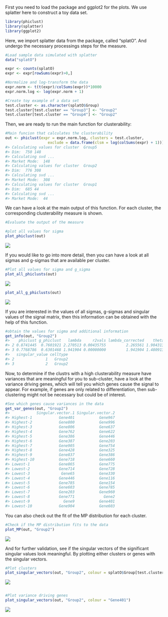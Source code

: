 First you need to load the package and ggplot2 for the plots. We use
splatter here to construct a toy data set.

``` r
library(phiclust)
library(splatter)
library(ggplot2)
```

Here, we import splatter data from the package, called “splatO”. And
undergo the necessary processings steps for the measure.

``` r
#Load sample data simulated with splatter
data("splatO")

expr <- counts(splatO)
expr <- expr[rowSums(expr)>0,]

#Normalize and log-transform the data
expr.norm <- t(t(expr)/colSums(expr))*10000
expr.norm.log <- log(expr.norm + 1)

#Create toy example of a data set
test.cluster <- as.character(splatO$Group)
test.cluster[test.cluster == "Group3"] <- "Group2"
test.cluster[test.cluster == "Group4"] <- "Group2"
```

Then, we are ready to run the main function for clusterability:

``` r
#Main funcion that calculates the clusterability
out <- phiclust(expr = expr.norm.log, clusters = test.cluster, 
                   exclude = data.frame(clsm = log(colSums(expr) + 1)))
#> Calculating values for cluster  Group5 
#> Dim:  750 148 
#> Calculating svd ... 
#> Market Mode:  148 
#> Calculating values for cluster  Group2 
#> Dim:  776 308 
#> Calculating svd ... 
#> Market Mode:  308 
#> Calculating values for cluster  Group1 
#> Dim:  685 44 
#> Calculating svd ... 
#> Market Mode:  44
```

We can have a look at the main output of this function. For each
cluster, the corresponding clusterability measure is shown.

``` r
#Evaluate the output of the measure

#plot all values for sigma
plot_phiclust(out)
```

<img src="/private/var/folders/yq/s6wt7dq93x95_9_6ymg90_080000gn/T/RtmpEU6zOM/preview-f13f670c9c3.dir/Guide_to_phiclust_files/figure-markdown_github/unnamed-chunk-4-1.png" style="display: block; margin: auto;" />

If you would like to go into more detail, then you can have a look at
all sigmas and g-sigmas that are available per cluster.

``` r
#Plot all values for sigma and g_sigma
plot_all_phiclusts(out)
```

<img src="/private/var/folders/yq/s6wt7dq93x95_9_6ymg90_080000gn/T/RtmpEU6zOM/preview-f13f670c9c3.dir/Guide_to_phiclust_files/figure-markdown_github/unnamed-chunk-5-1.png" style="display: block; margin: auto;" />

``` r
plot_all_g_phiclusts(out)
```

<img src="/private/var/folders/yq/s6wt7dq93x95_9_6ymg90_080000gn/T/RtmpEU6zOM/preview-f13f670c9c3.dir/Guide_to_phiclust_files/figure-markdown_github/unnamed-chunk-5-2.png" style="display: block; margin: auto;" />

If you are interested in the values of all sigmas, g-sigmas and singular
values of the signal matrix, then this information can be obtained with
the help of this function.

``` r
#obtain the values for sigma and additional information
get_info(out, "Group2")
#>    phiclust g_phiclust   lambda     r2vals lambda_corrected    theta
#> 2 0.8741445  0.7601921 2.270513 0.00435755         2.265561 1.904313
#> 3 0.7768786  0.6301468 1.941904 0.00000000         1.941904 1.480913
#>   singular_value celltype
#> 2              1   Group2
#> 3              2   Group2
```

Now, to determine if the clustrs with a high clusterability measure have
variances that are meaningful for you to sub-cluster, have a look at the
variance driving genes, which will tell you which genes cause the signal
to appear. For example, if genes are only related to differentiation,
then sub-clustering might not be necessary but could be of interest.

``` r
#See which genes cause variances in the data
get_var_genes(out, "Group2")
#>            Singular.vector.1 Singular.vector.2
#> Highest-1            Gene401           Gene967
#> Highest-2            Gene800           Gene996
#> Highest-3            Gene806           Gene637
#> Highest-4            Gene762           Gene622
#> Highest-5            Gene386           Gene446
#> Highest-6            Gene387           Gene203
#> Highest-7            Gene905           Gene754
#> Highest-8            Gene428           Gene325
#> Highest-9            Gene837           Gene386
#> Highest-10           Gene718           Gene660
#> Lowest-1             Gene865           Gene775
#> Lowest-2             Gene714           Gene728
#> Lowest-3              Gene65           Gene330
#> Lowest-4             Gene446           Gene116
#> Lowest-5             Gene785           Gene154
#> Lowest-6             Gene603           Gene785
#> Lowest-7             Gene203           Gene960
#> Lowest-8             Gene771             Gene2
#> Lowest-9               Gene9           Gene401
#> Lowest-10            Gene904           Gene603
```

You can also check out the fit of the MP distribution for each cluster.

``` r
#Check if the MP distribution fits to the data
plot_MP(out, "Group2")
```

<img src="/private/var/folders/yq/s6wt7dq93x95_9_6ymg90_080000gn/T/RtmpEU6zOM/preview-f13f670c9c3.dir/Guide_to_phiclust_files/figure-markdown_github/unnamed-chunk-8-1.png" style="display: block; margin: auto;" />

And for further validation, see if the singular vectors of the
significant singular values look meaningful. By plotting either clusters
or genes with the singular vectors.

``` r
#Plot clusters
plot_singular_vectors(out, "Group2", colour = splatO$Group[test.cluster == "Group2"])
```

<img src="/private/var/folders/yq/s6wt7dq93x95_9_6ymg90_080000gn/T/RtmpEU6zOM/preview-f13f670c9c3.dir/Guide_to_phiclust_files/figure-markdown_github/unnamed-chunk-9-1.png" style="display: block; margin: auto;" />

``` r

#Plot variance driving genes
plot_singular_vectors(out, "Group2", colour = "Gene401")
```

<img src="/private/var/folders/yq/s6wt7dq93x95_9_6ymg90_080000gn/T/RtmpEU6zOM/preview-f13f670c9c3.dir/Guide_to_phiclust_files/figure-markdown_github/unnamed-chunk-9-2.png" style="display: block; margin: auto;" />
